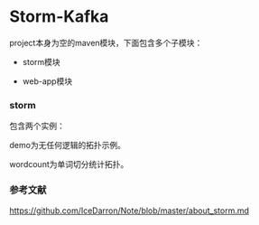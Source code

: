 Storm-Kafka
===

project本身为空的maven模块，下面包含多个子模块：

+ storm模块

+ web-app模块

### storm
包含两个实例：

demo为无任何逻辑的拓扑示例。

wordcount为单词切分统计拓扑。


### 参考文献
https://github.com/IceDarron/Note/blob/master/about_storm.md




